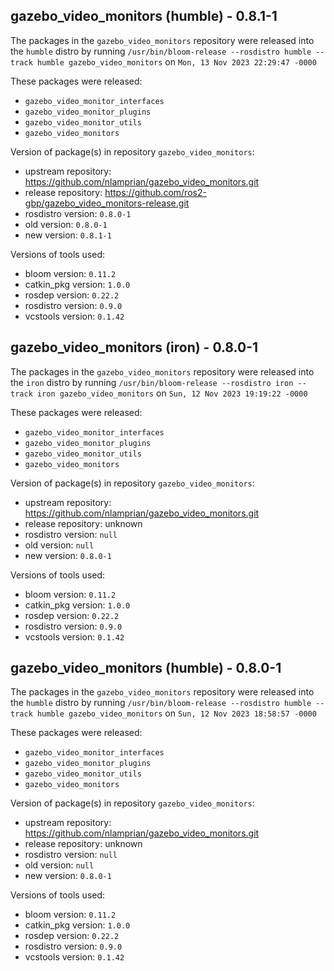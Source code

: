 ## gazebo_video_monitors (humble) - 0.8.1-1

The packages in the `gazebo_video_monitors` repository were released into the `humble` distro by running `/usr/bin/bloom-release --rosdistro humble --track humble gazebo_video_monitors` on `Mon, 13 Nov 2023 22:29:47 -0000`

These packages were released:
- `gazebo_video_monitor_interfaces`
- `gazebo_video_monitor_plugins`
- `gazebo_video_monitor_utils`
- `gazebo_video_monitors`

Version of package(s) in repository `gazebo_video_monitors`:

- upstream repository: https://github.com/nlamprian/gazebo_video_monitors.git
- release repository: https://github.com/ros2-gbp/gazebo_video_monitors-release.git
- rosdistro version: `0.8.0-1`
- old version: `0.8.0-1`
- new version: `0.8.1-1`

Versions of tools used:

- bloom version: `0.11.2`
- catkin_pkg version: `1.0.0`
- rosdep version: `0.22.2`
- rosdistro version: `0.9.0`
- vcstools version: `0.1.42`


## gazebo_video_monitors (iron) - 0.8.0-1

The packages in the `gazebo_video_monitors` repository were released into the `iron` distro by running `/usr/bin/bloom-release --rosdistro iron --track iron gazebo_video_monitors` on `Sun, 12 Nov 2023 19:19:22 -0000`

These packages were released:
- `gazebo_video_monitor_interfaces`
- `gazebo_video_monitor_plugins`
- `gazebo_video_monitor_utils`
- `gazebo_video_monitors`

Version of package(s) in repository `gazebo_video_monitors`:

- upstream repository: https://github.com/nlamprian/gazebo_video_monitors.git
- release repository: unknown
- rosdistro version: `null`
- old version: `null`
- new version: `0.8.0-1`

Versions of tools used:

- bloom version: `0.11.2`
- catkin_pkg version: `1.0.0`
- rosdep version: `0.22.2`
- rosdistro version: `0.9.0`
- vcstools version: `0.1.42`


## gazebo_video_monitors (humble) - 0.8.0-1

The packages in the `gazebo_video_monitors` repository were released into the `humble` distro by running `/usr/bin/bloom-release --rosdistro humble --track humble gazebo_video_monitors` on `Sun, 12 Nov 2023 18:58:57 -0000`

These packages were released:
- `gazebo_video_monitor_interfaces`
- `gazebo_video_monitor_plugins`
- `gazebo_video_monitor_utils`
- `gazebo_video_monitors`

Version of package(s) in repository `gazebo_video_monitors`:

- upstream repository: https://github.com/nlamprian/gazebo_video_monitors.git
- release repository: unknown
- rosdistro version: `null`
- old version: `null`
- new version: `0.8.0-1`

Versions of tools used:

- bloom version: `0.11.2`
- catkin_pkg version: `1.0.0`
- rosdep version: `0.22.2`
- rosdistro version: `0.9.0`
- vcstools version: `0.1.42`


